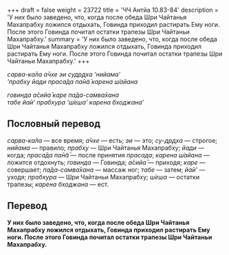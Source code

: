 +++
draft = false
weight = 23722
title = 'ЧЧ Антйа 10.83-84'
description = 'У них было заведено, что, когда после обеда Шри Чайтанья Махапрабху ложился отдыхать, Говинда приходил растирать Ему ноги. После этого Говинда почитал остатки трапезы Шри Чайтаньи Махапрабху.'
summary = 'У них было заведено, что, когда после обеда Шри Чайтанья Махапрабху ложился отдыхать, Говинда приходил растирать Ему ноги. После этого Говинда почитал остатки трапезы Шри Чайтаньи Махапрабху.'
+++

_сарва-ка̄ла а̄чхе эи судр̣д̣ха ‘нийама’  
’прабху йади праса̄да па̄н̃а̄ карена ш́айана_

_говинда а̄сийа̄ каре па̄да-самва̄хана  
табе йа̄и’ прабхура ‘ш́еша’ карена бходжана’_

## Пословный перевод

_сарва_\-_ка̄ла_ — все время; _а̄чхе_ — есть; _эи_ — это; _су_\-_др̣д̣ха_ — строгое; _нийама_ — правило; _прабху_ — Шри Чайтанья Махапрабху; _йади_ — когда; _праса̄да_ _па̄н̃а̄_ — после принятия _прасада_; _карена_ _ш́айана_ — ложится отдохнуть; _говинда_ — Говинда; _а̄сийа̄_ — приходя; _каре_ — совершает; _па̄да_\-_самва̄хана_ — массаж ног; _табе_ — затем; _йа̄и’_ — уходя; _прабхура_ — Шри Чайтаньи Махапрабху; _ш́еша_ — остатки трапезы; _карена_ _бходжана_ — ест.

## Перевод

**У них было заведено, что, когда после обеда Шри Чайтанья Махапрабху ложился отдыхать, Говинда приходил растирать Ему ноги. После этого Говинда почитал остатки трапезы Шри Чайтаньи Махапрабху.**
